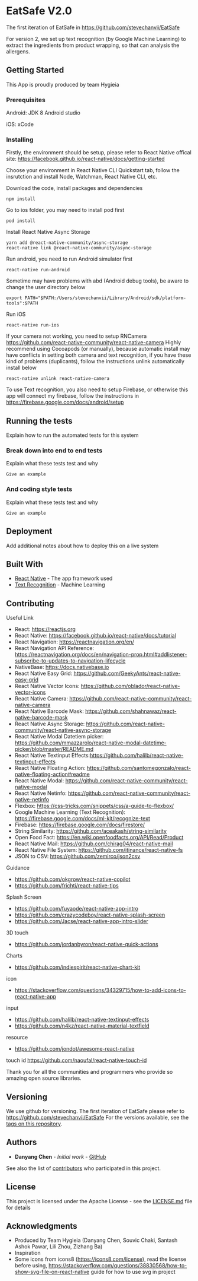 # EatSafe V2.0

The first iteration of EatSafe in https://github.com/stevechanvii/EatSafe

For version 2, we set up text recognition (by Google Machine Learning) to extract the ingredients
from product wrapping, so that can analysis the allergens.

## Getting Started

This App is proudly produced by team Hygieia

### Prerequisites

Android:
JDK 8
Android studio

iOS:
xCode

### Installing

Firstly, the environment should be setup, please refer to React Native offical site: https://facebook.github.io/react-native/docs/getting-started

Choose your environment in React Native CLI Quickstart tab, follow the insrutction and install Node, Watchman, React Native CLI, etc.


Download the code, install packages and dependencies

```
npm install
```

Go to ios folder, you may need to install pod first
```
pod install
```

Install React Native Async Storage
```
yarn add @react-native-community/async-storage
react-native link @react-native-community/async-storage
```

Run android, you need to run Android simulator first

```
react-native run-android
```

Sometime may have problems with abd (Android debug tools), be aware to change the user directory below
```
export PATH="$PATH:/Users/stevechanvii/Library/Android/sdk/platform-tools":$PATH
```

Run iOS
```
react-native run-ios
```
If your camera not working, you need to setup RNCamera https://github.com/react-native-community/react-native-camera
Highly recommend using Cocoapods (or manually), because automatic install may have conflicts in setting both camera and text recognition, if you have these kind of problems (duplicants), follow the instructions unlink automatically install below
```
react-native unlink react-native-camera
```

To use Text recognition, you also need to setup Firebase, or otherwise this app will connect my firebase, follow the instructions in https://firebase.google.com/docs/android/setup

## Running the tests

Explain how to run the automated tests for this system

### Break down into end to end tests

Explain what these tests test and why

```
Give an example
```

### And coding style tests

Explain what these tests test and why

```
Give an example
```

## Deployment

Add additional notes about how to deploy this on a live system

## Built With

* [React Native](https://facebook.github.io/react-native/docs/tutorial) - The app framework used
* [Text Recognition](https://firebase.google.com/docs/ml-kit/recognize-text) - Machine Learning

## Contributing

Useful Link
* React: https://reactjs.org
* React Native: https://facebook.github.io/react-native/docs/tutorial
* React Navigation: https://reactnavigation.org/en/
* React Navigation API Reference: https://reactnavigation.org/docs/en/navigation-prop.html#addlistener-subscribe-to-updates-to-navigation-lifecycle
* NativeBase: https://docs.nativebase.io
* React Native Easy Grid: https://github.com/GeekyAnts/react-native-easy-grid
* React Native Vector Icons: https://github.com/oblador/react-native-vector-icons
* React Native Camera: https://github.com/react-native-community/react-native-camera
* React Native Barcode Mask: https://github.com/shahnawaz/react-native-barcode-mask
* React Native Async Storage: https://github.com/react-native-community/react-native-async-storage
* React Native Modal Datetiem picker: https://github.com/mmazzarolo/react-native-modal-datetime-picker/blob/master/README.md
* React Native Textinput Effects:https://github.com/halilb/react-native-textinput-effects
* React Native Floating Action: https://github.com/santomegonzalo/react-native-floating-action#readme
* React Native Modal: https://github.com/react-native-community/react-native-modal
* React Native Netinfo: https://github.com/react-native-community/react-native-netinfo
* Flexbox: https://css-tricks.com/snippets/css/a-guide-to-flexbox/
* Google Machine Learning (Text Recognition): https://firebase.google.com/docs/ml-kit/recognize-text
* Firebase: https://firebase.google.com/docs/firestore/
* String Similarity: https://github.com/aceakash/string-similarity
* Open Food Fact: https://en.wiki.openfoodfacts.org/API/Read/Product
* React Native Mail: https://github.com/chirag04/react-native-mail
* React Native File System: https://github.com/itinance/react-native-fs
* JSON to CSV: https://github.com/zemirco/json2csv

Guidance
* https://github.com/okgrow/react-native-copilot
* https://github.com/frichti/react-native-tips

Splash Screen
* https://github.com/fuyaode/react-native-app-intro
* https://github.com/crazycodeboy/react-native-splash-screen
* https://github.com/Jacse/react-native-app-intro-slider

3D touch
* https://github.com/jordanbyron/react-native-quick-actions

Charts
* https://github.com/indiespirit/react-native-chart-kit

icon
* https://stackoverflow.com/questions/34329715/how-to-add-icons-to-react-native-app

input
* https://github.com/halilb/react-native-textinput-effects
* https://github.com/n4kz/react-native-material-textfield

resource
* https://github.com/jondot/awesome-react-native

touch id
https://github.com/naoufal/react-native-touch-id






Thank you for all the communities and programmers who provide so amazing open source libraries. 

## Versioning

We use github for versioning. The first iteration of EatSafe please refer to https://github.com/stevechanvii/EatSafe For the versions available, see the [tags on this repository](https://github.com/stevechanvii/EatSafe-v2). 

## Authors

* **Danyang Chen** - *Initial work* - [GitHub](https://github.com/stevechanvii)

See also the list of [contributors](https://github.com/your/project/contributors) who participated in this project.

## License

This project is licensed under the Apache License - see the [LICENSE.md](LICENSE.md) file for details

## Acknowledgments

* Produced by Team Hygieia (Danyang Chen, Souvic Chaki, Santash Ashok Pawar, Lili Zhou, Zizhang Ba)
* Inspiration
* Some icons from icons8 (https://icons8.com/license), read the license before using, https://stackoverflow.com/questions/38830568/how-to-show-svg-file-on-react-native guide for how to use svg in project
